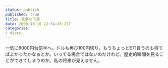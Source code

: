 ```yaml
---
status: publish
published: true
title: 見事な下落
date: 2008-10-10 22:54:45 JST
categories:
- diary
---
```

一気に8000円台前半へ。ドルも再び100円切り。もうちょっとE71買うのも待てばよかったかなぁとか。いってる場合ではないのだけれど。歴史的瞬間を見ることができてしまうのか。私の将来が見えません。
